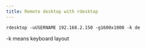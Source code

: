```yaml
---
title: Remote desktop with rdesktop
---
```


`rdesktop -uUSERNAME 192.168.2.150 -g1600x1000 -k de`

-k means keyboard layout
